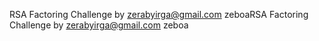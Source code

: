 RSA Factoring Challenge by zerabyirga@gmail.com zeboaRSA Factoring Challenge by zerabyirga@gmail.com zeboa
